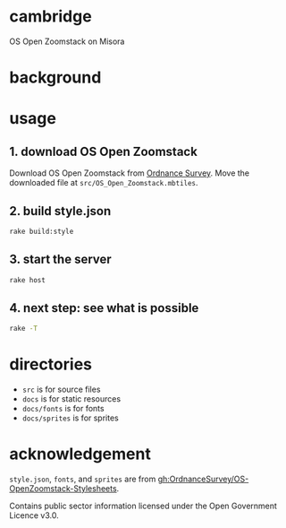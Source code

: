 # cambridge
OS Open Zoomstack on Misora

# background

# usage
## 1. download OS Open Zoomstack
Download OS Open Zoomstack from [Ordnance Survey](https://www.ordnancesurvey.co.uk/opendatadownload/products.html#ZMSTCK). Move the downloaded file at `src/OS_Open_Zoomstack.mbtiles`.

## 2. build style.json
```zsh
rake build:style
```

## 3. start the server
```zsh
rake host
```

## 4. next step: see what is possible
```zsh
rake -T
```

# directories
- `src` is for source files
- `docs` is for static resources
- `docs/fonts` is for fonts
- `docs/sprites` is for sprites

# acknowledgement
`style.json`, `fonts`, and `sprites` are from [gh:OrdnanceSurvey/OS-OpenZoomstack-Stylesheets](https://github.com/OrdnanceSurvey/OS-Open-Zoomstack-Stylesheets/tree/master/Vector%20Tiles/Mapbox%20GL%20Styles).

Contains public sector information licensed under the Open Government Licence v3.0.
